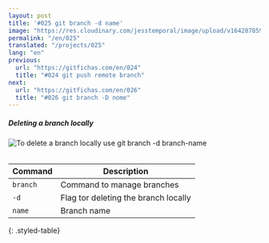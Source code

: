 ```yaml
---
layout: post
title: '#025 git branch -d name'
image: "https://res.cloudinary.com/jesstemporal/image/upload/v1642878598/gitfichas/en/025/thumbnail_rv0hvz.jpg"
permalink: "/en/025"
translated: "/projects/025"
lang: "en"
previous:
  url: "https://gitfichas.com/en/024"
  title: "#024 git push remote branch"
next:
  url: "https://gitfichas.com/en/026"
  title: "#026 git branch -D nome"
---
```

##### Deleting a branch locally

<img alt="To delete a branch locally use git branch -d branch-name" src="https://res.cloudinary.com/jesstemporal/image/upload/v1642878598/gitfichas/en/025/full_y63nz8.jpg"><br><br>

| Command | Description |
|---------|-------------|
| `branch` | Command to manage branches |
| `-d` | Flag tor deleting the branch locally |
| `name` | Branch name |
{: .styled-table}

